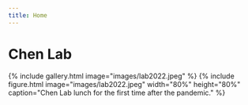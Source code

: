 ```yaml
---
title: Home
---
```

# Chen Lab

{%
  include gallery.html
  image="images/lab2022.jpeg"
%}
{%
  include figure.html
  image="images/lab2022.jpeg"
  width="80%"
  height="80%"
  caption="Chen Lab lunch for the first time after the pandemic."
%}
